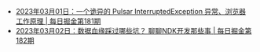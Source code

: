 - [2023年03月01日：一个诡异的 Pulsar InterruptedException 异常、浏览器工作原理 | 每日掘金第181期](https://juejin.cn/post/7205384267684298809)
- [2023年03月02日：数据血缘踩过哪些坑？ 聊聊NDK开发那些事 | 每日掘金第182期](https://juejin.cn/post/7205582597392924733)
